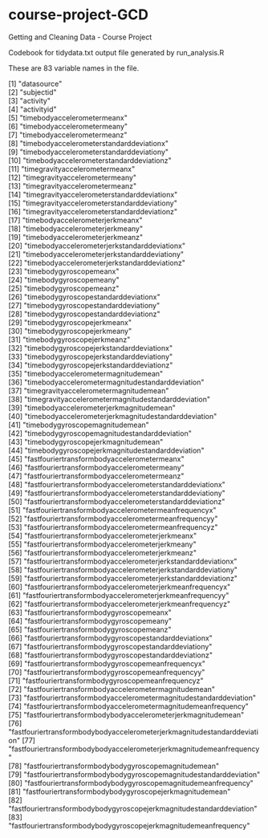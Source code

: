 course-project-GCD
===============

Getting and Cleaning Data - Course Project

Codebook for tidydata.txt
output file generated by run_analysis.R

These are 83 variable names in the file.

 [1] "datasource"                                                             
 [2] "subjectid"                                                              
 [3] "activity"                                                               
 [4] "activityid"                                                             
 [5] "timebodyaccelerometermeanx"                                             
 [6] "timebodyaccelerometermeany"                                             
 [7] "timebodyaccelerometermeanz"                                             
 [8] "timebodyaccelerometerstandarddeviationx"                                
 [9] "timebodyaccelerometerstandarddeviationy"                                
[10] "timebodyaccelerometerstandarddeviationz"                                
[11] "timegravityaccelerometermeanx"                                          
[12] "timegravityaccelerometermeany"                                          
[13] "timegravityaccelerometermeanz"                                          
[14] "timegravityaccelerometerstandarddeviationx"                             
[15] "timegravityaccelerometerstandarddeviationy"                             
[16] "timegravityaccelerometerstandarddeviationz"                             
[17] "timebodyaccelerometerjerkmeanx"                                         
[18] "timebodyaccelerometerjerkmeany"                                         
[19] "timebodyaccelerometerjerkmeanz"                                         
[20] "timebodyaccelerometerjerkstandarddeviationx"                            
[21] "timebodyaccelerometerjerkstandarddeviationy"                            
[22] "timebodyaccelerometerjerkstandarddeviationz"                            
[23] "timebodygyroscopemeanx"                                                 
[24] "timebodygyroscopemeany"                                                 
[25] "timebodygyroscopemeanz"                                                 
[26] "timebodygyroscopestandarddeviationx"                                    
[27] "timebodygyroscopestandarddeviationy"                                    
[28] "timebodygyroscopestandarddeviationz"                                    
[29] "timebodygyroscopejerkmeanx"                                             
[30] "timebodygyroscopejerkmeany"                                             
[31] "timebodygyroscopejerkmeanz"                                             
[32] "timebodygyroscopejerkstandarddeviationx"                                
[33] "timebodygyroscopejerkstandarddeviationy"                                
[34] "timebodygyroscopejerkstandarddeviationz"                                
[35] "timebodyaccelerometermagnitudemean"                                     
[36] "timebodyaccelerometermagnitudestandarddeviation"                        
[37] "timegravityaccelerometermagnitudemean"                                  
[38] "timegravityaccelerometermagnitudestandarddeviation"                     
[39] "timebodyaccelerometerjerkmagnitudemean"                                 
[40] "timebodyaccelerometerjerkmagnitudestandarddeviation"                    
[41] "timebodygyroscopemagnitudemean"                                         
[42] "timebodygyroscopemagnitudestandarddeviation"                            
[43] "timebodygyroscopejerkmagnitudemean"                                     
[44] "timebodygyroscopejerkmagnitudestandarddeviation"                        
[45] "fastfouriertransformbodyaccelerometermeanx"                             
[46] "fastfouriertransformbodyaccelerometermeany"                             
[47] "fastfouriertransformbodyaccelerometermeanz"                             
[48] "fastfouriertransformbodyaccelerometerstandarddeviationx"                
[49] "fastfouriertransformbodyaccelerometerstandarddeviationy"                
[50] "fastfouriertransformbodyaccelerometerstandarddeviationz"                
[51] "fastfouriertransformbodyaccelerometermeanfrequencyx"                    
[52] "fastfouriertransformbodyaccelerometermeanfrequencyy"                    
[53] "fastfouriertransformbodyaccelerometermeanfrequencyz"                    
[54] "fastfouriertransformbodyaccelerometerjerkmeanx"                         
[55] "fastfouriertransformbodyaccelerometerjerkmeany"                         
[56] "fastfouriertransformbodyaccelerometerjerkmeanz"                         
[57] "fastfouriertransformbodyaccelerometerjerkstandarddeviationx"            
[58] "fastfouriertransformbodyaccelerometerjerkstandarddeviationy"            
[59] "fastfouriertransformbodyaccelerometerjerkstandarddeviationz"            
[60] "fastfouriertransformbodyaccelerometerjerkmeanfrequencyx"                
[61] "fastfouriertransformbodyaccelerometerjerkmeanfrequencyy"                
[62] "fastfouriertransformbodyaccelerometerjerkmeanfrequencyz"                
[63] "fastfouriertransformbodygyroscopemeanx"                                 
[64] "fastfouriertransformbodygyroscopemeany"                                 
[65] "fastfouriertransformbodygyroscopemeanz"                                 
[66] "fastfouriertransformbodygyroscopestandarddeviationx"                    
[67] "fastfouriertransformbodygyroscopestandarddeviationy"                    
[68] "fastfouriertransformbodygyroscopestandarddeviationz"                    
[69] "fastfouriertransformbodygyroscopemeanfrequencyx"                        
[70] "fastfouriertransformbodygyroscopemeanfrequencyy"                        
[71] "fastfouriertransformbodygyroscopemeanfrequencyz"                        
[72] "fastfouriertransformbodyaccelerometermagnitudemean"                     
[73] "fastfouriertransformbodyaccelerometermagnitudestandarddeviation"        
[74] "fastfouriertransformbodyaccelerometermagnitudemeanfrequency"            
[75] "fastfouriertransformbodybodyaccelerometerjerkmagnitudemean"             
[76] "fastfouriertransformbodybodyaccelerometerjerkmagnitudestandarddeviation"
[77] "fastfouriertransformbodybodyaccelerometerjerkmagnitudemeanfrequency"    
[78] "fastfouriertransformbodybodygyroscopemagnitudemean"                     
[79] "fastfouriertransformbodybodygyroscopemagnitudestandarddeviation"        
[80] "fastfouriertransformbodybodygyroscopemagnitudemeanfrequency"            
[81] "fastfouriertransformbodybodygyroscopejerkmagnitudemean"                 
[82] "fastfouriertransformbodybodygyroscopejerkmagnitudestandarddeviation"    
[83] "fastfouriertransformbodybodygyroscopejerkmagnitudemeanfrequency"    


